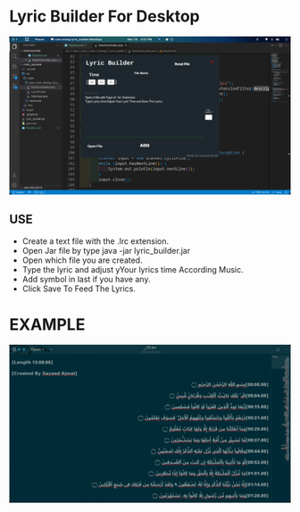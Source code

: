 # Lyric Builder For Desktop

<img src="screenshot.png">

## USE

* Create a text file with the .lrc extension.
* Open Jar file by type java -jar lyric_builder.jar
* Open which file you are created.
* Type the lyric and adjust yYour lyrics time According Music.
* Add symbol in last if you have any.
* Click Save To Feed The Lyrics.

# EXAMPLE

<img src="lyric.png">